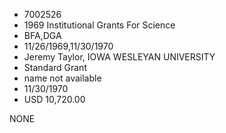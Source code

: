 * 7002526
* 1969 Institutional Grants For Science
* BFA,DGA
* 11/26/1969,11/30/1970
* Jeremy Taylor, IOWA WESLEYAN UNIVERSITY
* Standard Grant
*   name not available
* 11/30/1970
* USD 10,720.00

NONE